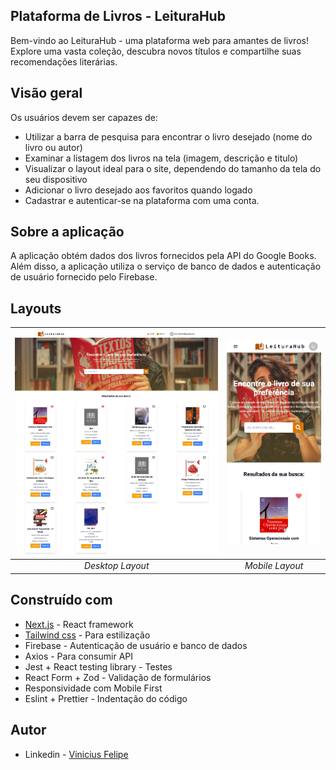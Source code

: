 ## Plataforma de Livros - LeituraHub

 Bem-vindo ao LeituraHub - uma plataforma web para amantes de livros! Explore uma vasta coleção, descubra novos títulos e compartilhe suas recomendações literárias.

## Visão geral

Os usuários devem ser capazes de:

  - Utilizar a barra de pesquisa para encontrar o livro desejado (nome do livro ou autor)
  -  Examinar a listagem dos livros na tela (imagem, descrição e titulo)
  - Visualizar o layout ideal para o site, dependendo do tamanho da tela do seu dispositivo
  - Adicionar o livro desejado aos favoritos quando logado
  - Cadastrar e autenticar-se na plataforma com uma conta.

## Sobre a aplicação

A aplicação obtém dados dos livros fornecidos pela API do Google Books. Além disso, a aplicação utiliza o serviço de banco de dados e autenticação de usuário fornecido pelo Firebase.

## Layouts

| ![Desktop Layout](public/screen-desktop.png) | ![Mobile Layout](public/mobile-screen.png) |
|:--:|:--:|
| *Desktop Layout* | *Mobile Layout* |

## Construído com

- [Next.js](https://nextjs.org/) - React framework
- [Tailwind css](https://tailwindcss.com/) - Para estilização
- Firebase - Autenticação de usuário e banco de dados
- Axios - Para consumir API
- Jest + React testing library - Testes
- React Form + Zod - Validação de formulários
- Responsividade com Mobile First
- Eslint + Prettier - Indentação do código

## Autor

- Linkedin - [Vinicius Felipe](https://www.linkedin.com/in/vinicius-felipe-5148a81b5/)